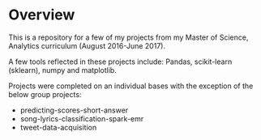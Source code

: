 # Overview

This is a repository for a few of my projects from my Master of Science, Analytics curriculum (August 2016-June 2017). 

A few tools reflected in these projects include: Pandas, scikit-learn (sklearn), numpy and matplotlib. 

Projects were completed on an individual bases with the exception of the below group projects:
  * predicting-scores-short-answer
  * song-lyrics-classification-spark-emr
  * tweet-data-acquisition
